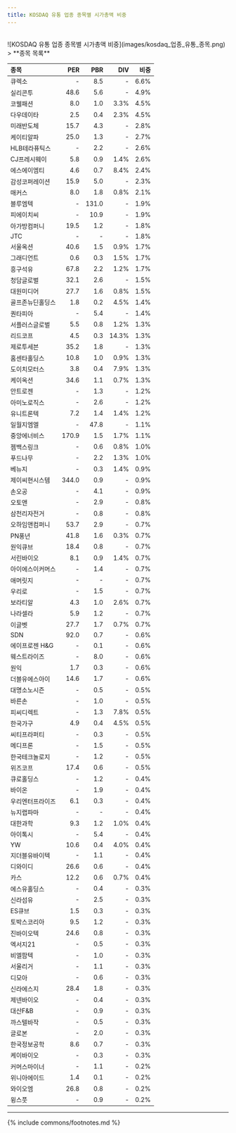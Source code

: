 ```yaml
---
title: KOSDAQ 유통 업종 종목별 시가총액 비중
---
```

<br>
![KOSDAQ 유통 업종 종목별 시가총액 비중](images/kosdaq_업종_유통_종목.png)

<br>
> **종목 목록<a id="list"></a>**

| **종목** | **PER** | **PBR** | **DIV** | **비중** |
| :------- | ------: | ------: | ------: | -------: |
| 큐렉소 | - | 8.5 | - | 6.6% |
| 실리콘투 | 48.6 | 5.6 | - | 4.9% |
| 코웰패션 | 8.0 | 1.0 | 3.3% | 4.5% |
| 다우데이타 | 2.5 | 0.4 | 2.3% | 4.5% |
| 미래반도체 | 15.7 | 4.3 | - | 2.8% |
| 케이티알파 | 25.0 | 1.3 | - | 2.7% |
| HLB테라퓨틱스 | - | 2.2 | - | 2.6% |
| CJ프레시웨이 | 5.8 | 0.9 | 1.4% | 2.6% |
| 에스에이엠티 | 4.6 | 0.7 | 8.4% | 2.4% |
| 감성코퍼레이션 | 15.9 | 5.0 | - | 2.3% |
| 매커스 | 8.0 | 1.8 | 0.8% | 2.1% |
| 블루엠텍 | - | 131.0 | - | 1.9% |
| 피에이치씨 | - | 10.9 | - | 1.9% |
| 아가방컴퍼니 | 19.5 | 1.2 | - | 1.8% |
| JTC | - | - | - | 1.8% |
| 서울옥션 | 40.6 | 1.5 | 0.9% | 1.7% |
| 그래디언트 | 0.6 | 0.3 | 1.5% | 1.7% |
| 흥구석유 | 67.8 | 2.2 | 1.2% | 1.7% |
| 청담글로벌 | 32.1 | 2.6 | - | 1.5% |
| 대원미디어 | 27.7 | 1.6 | 0.8% | 1.5% |
| 골프존뉴딘홀딩스 | 1.8 | 0.2 | 4.5% | 1.4% |
| 퀀타피아 | - | 5.4 | - | 1.4% |
| 서플러스글로벌 | 5.5 | 0.8 | 1.2% | 1.3% |
| 리드코프 | 4.5 | 0.3 | 14.3% | 1.3% |
| 제로투세븐 | 35.2 | 1.8 | - | 1.3% |
| 홈센타홀딩스 | 10.8 | 1.0 | 0.9% | 1.3% |
| 도이치모터스 | 3.8 | 0.4 | 7.9% | 1.3% |
| 케이옥션 | 34.6 | 1.1 | 0.7% | 1.3% |
| 안트로젠 | - | 1.3 | - | 1.2% |
| 아미노로직스 | - | 2.6 | - | 1.2% |
| 유니트론텍 | 7.2 | 1.4 | 1.4% | 1.2% |
| 일월지엠엘 | - | 47.8 | - | 1.1% |
| 중앙에너비스 | 170.9 | 1.5 | 1.7% | 1.1% |
| 젬백스링크 | - | 0.6 | 0.8% | 1.0% |
| 푸드나무 | - | 2.2 | 1.3% | 1.0% |
| 베뉴지 | - | 0.3 | 1.4% | 0.9% |
| 제이씨현시스템 | 344.0 | 0.9 | - | 0.9% |
| 손오공 | - | 4.1 | - | 0.9% |
| 오토앤 | - | 2.9 | - | 0.8% |
| 삼천리자전거 | - | 0.8 | - | 0.8% |
| 오하임앤컴퍼니 | 53.7 | 2.9 | - | 0.7% |
| PN풍년 | 41.8 | 1.6 | 0.3% | 0.7% |
| 원익큐브 | 18.4 | 0.8 | - | 0.7% |
| 서린바이오 | 8.1 | 0.9 | 1.4% | 0.7% |
| 아이에스이커머스 | - | 1.4 | - | 0.7% |
| 애머릿지 | - | - | - | 0.7% |
| 우리로 | - | 1.5 | - | 0.7% |
| 보라티알 | 4.3 | 1.0 | 2.6% | 0.7% |
| 나라셀라 | 5.9 | 1.2 | - | 0.7% |
| 이글벳 | 27.7 | 1.7 | 0.7% | 0.7% |
| SDN | 92.0 | 0.7 | - | 0.6% |
| 에이프로젠 H&G | - | 0.1 | - | 0.6% |
| 웨스트라이즈 | - | 8.0 | - | 0.6% |
| 원익 | 1.7 | 0.3 | - | 0.6% |
| 더블유에스아이 | 14.6 | 1.7 | - | 0.6% |
| 대명소노시즌 | - | 0.5 | - | 0.5% |
| 바른손 | - | 1.0 | - | 0.5% |
| 피씨디렉트 | - | 1.3 | 7.8% | 0.5% |
| 한국가구 | 4.9 | 0.4 | 4.5% | 0.5% |
| 씨티프라퍼티 | - | 0.3 | - | 0.5% |
| 메디프론 | - | 1.5 | - | 0.5% |
| 한국테크놀로지 | - | 1.2 | - | 0.5% |
| 위즈코프 | 17.4 | 0.6 | - | 0.5% |
| 큐로홀딩스 | - | 1.2 | - | 0.4% |
| 바이온 | - | 1.9 | - | 0.4% |
| 우리엔터프라이즈 | 6.1 | 0.3 | - | 0.4% |
| 뉴지랩파마 | - | - | - | 0.4% |
| 대한과학 | 9.3 | 1.2 | 1.0% | 0.4% |
| 아이톡시 | - | 5.4 | - | 0.4% |
| YW | 10.6 | 0.4 | 4.0% | 0.4% |
| 지더블유바이텍 | - | 1.1 | - | 0.4% |
| 디와이디 | 26.6 | 0.6 | - | 0.4% |
| 카스 | 12.2 | 0.6 | 0.7% | 0.4% |
| 에스유홀딩스 | - | 0.4 | - | 0.3% |
| 신라섬유 | - | 2.5 | - | 0.3% |
| ES큐브 | 1.5 | 0.3 | - | 0.3% |
| 토박스코리아 | 9.5 | 1.2 | - | 0.3% |
| 진바이오텍 | 24.6 | 0.8 | - | 0.3% |
| 엑서지21 | - | 0.5 | - | 0.3% |
| 비엘팜텍 | - | 1.0 | - | 0.3% |
| 서울리거 | - | 1.1 | - | 0.3% |
| 디모아 | - | 0.6 | - | 0.3% |
| 신라에스지 | 28.4 | 1.8 | - | 0.3% |
| 제넨바이오 | - | 0.4 | - | 0.3% |
| 대산F&B | - | 0.9 | - | 0.3% |
| 까스텔바작 | - | 0.5 | - | 0.3% |
| 글로본 | - | 2.0 | - | 0.3% |
| 한국정보공학 | 8.6 | 0.7 | - | 0.3% |
| 케이바이오 | - | 0.3 | - | 0.3% |
| 커머스마이너 | - | 1.1 | - | 0.2% |
| 위니아에이드 | 1.4 | 0.1 | - | 0.2% |
| 와이오엠 | 26.8 | 0.8 | - | 0.2% |
| 윙스풋 | - | 0.9 | - | 0.2% |

---
{% include commons/footnotes.md %}